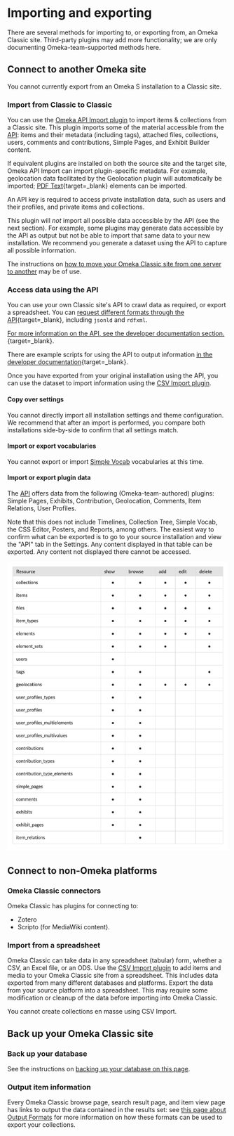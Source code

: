 # Importing and exporting

There are several methods for importing to, or exporting from, an Omeka Classic site. Third-party plugins may add more functionality; we are only documenting Omeka-team-supported methods here. 

## Connect to another Omeka site

You cannot currently export from an Omeka S installation to a Classic site. 

### Import from Classic to Classic

You can use the [Omeka API Import plugin](../Plugins/Omeka_API_Import.md) to import items & collections from a Classic site. This plugin imports some of the material accessible from the [API](../Admin/Settings/API_Settings.md): items and their metadata (including tags), attached files, collections, users, comments and contributions, Simple Pages, and Exhibit Builder content. 

If equivalent plugins are installed on both the source site and the target site, Omeka API Import can import plugin-specific metadata. For example, geolocation data facilitated by the Geolocation plugin will automatically be imported; [PDF Text](https://omeka.org/classic/plugins/PdfText/){target=_blank} elements can be imported.

An API key is required to access private installation data, such as users and their profiles, and private items and collections. 

This plugin will *not* import all possible data accessible by the API (see the next section). For example, some plugins may generate data accessible by the API as output but not be able to import that same data to your new installation. We recommend you generate a dataset using the API to capture all possible information.

The instructions on [how to move your Omeka Classic site from one server to another](Moving_to_Another_Server.md) may be of use. 

### Access data using the API

You can use your own Classic site's API to crawl data as required, or export a spreadsheet. You can [request different formats through the API](https://omeka.org/s/docs/developer/api/rest_api/#responses){target=_blank}, including `jsonld` and `rdfxml`. 

[For more information on the API, see the developer documentation section.](https://omeka.org/s/docs/developer/api/){target=_blank}.

There are example scripts for using the API to output information [in the developer documentation](https://omeka.readthedocs.io/en/latest/Reference/api/examples.html){target=_blank}.

Once you have exported from your original installation using the API, you can use the dataset to import information using the [CSV Import plugin](../Plugins/CSVImport.md).

#### Copy over settings

You cannot directly import all installation settings and theme configuration. We recommend that after an import is performed, you compare both installations side-by-side to confirm that all settings match. 

#### Import or export vocabularies

You cannot export or import [Simple Vocab](plugins/SimpleVocab.md) vocabularies at this time. 

#### Import or export plugin data

The [API](../Admin/Settings/API_Settings.md) offers data from the following (Omeka-team-authored) plugins: Simple Pages, Exhibits, Contribution, Geolocation, Comments, Item Relations, User Profiles. 

Note that this does not include Timelines, Collection Tree, Simple Vocab, the CSS Editor, Posters, and Reports, among others. The easiest way to confirm what can be exported is to go to your source installation and view the "API" tab in the Settings. Any content displayed in that table can be exported. Any content not displayed there cannot be accessed. 

![The API table displaying all Omeka-team-authored plugin content available for access.](../doc_files/APItable.png)

## Connect to non-Omeka platforms

### Omeka Classic connectors

Omeka Classic has plugins for connecting to:

- Zotero
- Scripto (for MediaWiki content).

### Import from a spreadsheet

Omeka Classic can take data in any spreadsheet (tabular) form, whether a CSV, an Excel file, or an ODS. Use the [CSV Import plugin](../Plugins/CSVImport.md) to add items and media to your Omeka Classic site from a spreadsheet. This includes data exported from many different databases and platforms. Export the data from your source platform into a spreadsheet. This may require some modification or cleanup of the data before importing into Omeka Classic. 

You cannot create collections en masse using CSV Import.  

## Back up your Omeka Classic site

### Back up your database

See the instructions on [backing up your database on this page](Backing_up_an_Omeka_Database.md).

### Output item information

Every Omeka Classic browse page, search result page, and item view page has links to output the data contained in the results set: see [this page about Output Formats](Output_Formats.md) for more information on how these formats can be used to export your collections. 